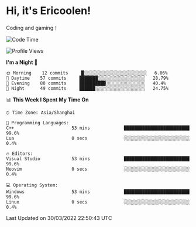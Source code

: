 # Hi, it's Ericoolen!
Coding and gaming！

<!--START_SECTION:waka-->
![Code Time](http://img.shields.io/badge/Code%20Time-191%20hrs%203%20mins-blue)

![Profile Views](http://img.shields.io/badge/Profile%20Views-4-blue)

**I'm a Night 🦉** 

```text
🌞 Morning    12 commits     █░░░░░░░░░░░░░░░░░░░░░░░░   6.06% 
🌆 Daytime    57 commits     ███████░░░░░░░░░░░░░░░░░░   28.79% 
🌃 Evening    80 commits     ██████████░░░░░░░░░░░░░░░   40.4% 
🌙 Night      49 commits     ██████░░░░░░░░░░░░░░░░░░░   24.75%

```


📊 **This Week I Spent My Time On** 

```text
⌚︎ Time Zone: Asia/Shanghai

💬 Programming Languages: 
C++                      53 mins             █████████████████████████   99.6% 
Lua                      0 secs              ░░░░░░░░░░░░░░░░░░░░░░░░░   0.4%

🔥 Editors: 
Visual Studio            53 mins             █████████████████████████   99.6% 
Neovim                   0 secs              ░░░░░░░░░░░░░░░░░░░░░░░░░   0.4%

💻 Operating System: 
Windows                  53 mins             █████████████████████████   99.6% 
Linux                    0 secs              ░░░░░░░░░░░░░░░░░░░░░░░░░   0.4%

```


 Last Updated on 30/03/2022 22:50:43 UTC
<!--END_SECTION:waka-->


